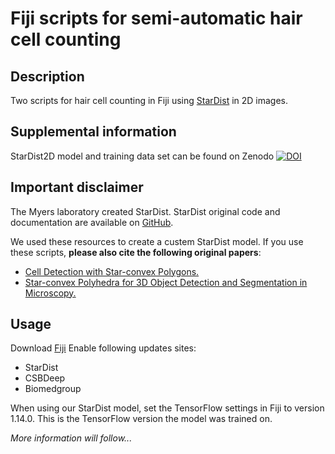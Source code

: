 Fiji scripts for semi-automatic hair cell counting
======

## Description
Two scripts for hair cell counting in Fiji using [StarDist](https://imagej.net/StarDist) in 2D images.

## Supplemental information
StarDist2D model and training data set can be found on Zenodo [![DOI](https://zenodo.org/badge/DOI/10.5281/zenodo.4590066.svg)](https://doi.org/10.5281/zenodo.4590066)

## Important disclaimer
The Myers laboratory created StarDist.
StarDist original code and documentation are available on [GitHub](https://github.com/stardist/stardist). 

We used these resources to create a custem StarDist model.
If you use these scripts, **please also cite the following original papers**:
* [Cell Detection with Star-convex Polygons.](https://arxiv.org/abs/1806.03535)
* [Star-convex Polyhedra for 3D Object Detection and Segmentation in Microscopy.](http://openaccess.thecvf.com/content_WACV_2020/papers/Weigert_Star-convex_Polyhedra_for_3D_Object_Detection_and_Segmentation_in_Microscopy_WACV_2020_paper.pdf)

## Usage

Download [Fiji](https://fiji.sc)
Enable following updates sites:
* StarDist
* CSBDeep
* Biomedgroup

When using our StarDist model, set the TensorFlow settings in Fiji to version 1.14.0.
This is the TensorFlow version the model was trained on.

*More information will follow...*